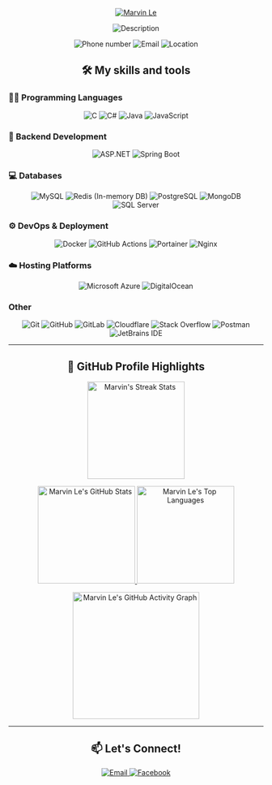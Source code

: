 
<p align="center">
  <a href="https://github.com/marv1n-le">
    <img src="https://readme-typing-svg.demolab.com?font=Poppins&weight=900&size=28&duration=1500&pause=1500&color=E6AF7E&center=true&vCenter=true&width=800&lines=Hi,+I'm+Marvin+Le!;Welcome+to+My+GitHub+Profile!" alt="Marvin Le"/>
  </a>
</p>
<p align="center">
  <img src="https://readme-typing-svg.demolab.com?font=Poppins&weight=700&size=22&pause=1000&color=E2A84E&center=true&vCenter=true&width=800&lines=Passionate+Backend+Developer" alt="Description">
</p>


<p align="center">
  <img src="https://custom-icon-badges.demolab.com/badge/-0377--137--787-orange?style=for-the-badge&logo=phone&logoColor=white" alt="Phone number"/>
  <img src="https://custom-icon-badges.demolab.com/badge/-ducanhle.iter@gmail.com-red?style=for-the-badge&logo=mention&logoColor=white" alt="Email"/>
  <img src="https://custom-icon-badges.demolab.com/badge/Ho%20Chi%20Minh-Viet%20Nam-purple?style=for-the-badge&logo=location&logoColor=white" alt="Location"/>
</p>

<h2 align="center">🛠️ My skills and tools</h2>

<h3>👨‍💻 Programming Languages</h3>
<p align="center">
  <img alt="C" src="https://custom-icon-badges.demolab.com/badge/C-03599C.svg?logo=c-in-hexagon&logoColor=white&style=for-the-badge">
  <img alt="C#" src="https://custom-icon-badges.demolab.com/badge/C%23-68217A.svg?logo=cs2&logoColor=white&style=for-the-badge">
  <img alt="Java" src="https://custom-icon-badges.demolab.com/badge/Java-FF4500.svg?logo=java&logoColor=white&style=for-the-badge">
  <img alt="JavaScript" src="https://img.shields.io/badge/JavaScript-F7DF1E.svg?logo=javascript&logoColor=black&style=for-the-badge">
</p>

<h3>🧰 Backend Development</h3>
<p align="center">
  <img alt="ASP.NET" src="https://img.shields.io/badge/ASP.NET-512BD4.svg?logo=dotnet&logoColor=white&style=for-the-badge">
  <img alt="Spring Boot" src="https://img.shields.io/badge/Spring%20Boot-6DB33F.svg?logo=springboot&logoColor=white&style=for-the-badge">
</p>

<h3>💻 Databases</h3>
<p align="center">
  <img alt="MySQL" src="https://img.shields.io/badge/MySQL-4479A1.svg?logo=mysql&logoColor=white&style=for-the-badge">
  <img alt="Redis (In-memory DB)" src="https://img.shields.io/badge/Redis-DC382D?logo=redis&logoColor=white&style=for-the-badge">
  <img alt="PostgreSQL" src="https://img.shields.io/badge/PostgreSQL-336791.svg?logo=postgresql&logoColor=white&style=for-the-badge">
  <img alt="MongoDB" src="https://img.shields.io/badge/MongoDB-47A248?logo=mongodb&logoColor=white&style=for-the-badge">
  <img alt="SQL Server" src="https://img.shields.io/badge/SQL%20Server-CC2927.svg?logo=microsoft-sql-server&logoColor=white&style=for-the-badge">
</p>

<h3>⚙️ DevOps & Deployment</h3>
<p align="center">
  <img alt="Docker" src="https://img.shields.io/badge/Docker-2496ED?logo=docker&logoColor=white&style=for-the-badge">
  <img alt="GitHub Actions" src="https://img.shields.io/badge/GitHub%20Actions-2088FF?logo=github-actions&logoColor=white&style=for-the-badge">
  <img alt="Portainer" src="https://img.shields.io/badge/Portainer-13BEF9?logo=portainer&logoColor=white&style=for-the-badge">
  <img alt="Nginx" src="https://img.shields.io/badge/Nginx-009639?logo=nginx&logoColor=white&style=for-the-badge">
</p>

<h3>☁️ Hosting Platforms</h3>
<p align="center">
  <img alt="Microsoft Azure" src="https://img.shields.io/badge/Azure-0078D4.svg?logo=microsoftazure&logoColor=white&style=for-the-badge">
  <img alt="DigitalOcean" src="https://img.shields.io/badge/DigitalOcean-0080FF.svg?logo=digitalocean&logoColor=white&style=for-the-badge">
</p>

<h3>Other</h3>
<p align="center">
  <img alt="Git" src="https://img.shields.io/badge/Git-F05033.svg?logo=git&logoColor=white&style=for-the-badge">
  <img alt="GitHub" src="https://img.shields.io/badge/GitHub-181717.svg?logo=github&logoColor=white&style=for-the-badge">
  <img alt="GitLab" src="https://img.shields.io/badge/GitLab-FC6D26.svg?logo=gitlab&logoColor=white&style=for-the-badge">
  <img alt="Cloudflare" src="https://img.shields.io/badge/Cloudflare-F38020.svg?logo=cloudflare&logoColor=white&style=for-the-badge">
  <img alt="Stack Overflow" src="https://img.shields.io/badge/Stack%20Overflow-FE7A16?logo=stack-overflow&logoColor=white&style=for-the-badge">
  <img alt="Postman" src="https://img.shields.io/badge/Postman-FF6C37?logo=postman&logoColor=white&style=for-the-badge">
  <img alt="JetBrains IDE" src="https://img.shields.io/badge/JetBrains%20IDE-000000?logo=jetbrains&logoColor=white&style=for-the-badge">

</p>

---

<h2 align="center">🌟 GitHub Profile Highlights</h2>

<p align="center">
  <a href="https://github.com/marv1n-le">
    <img 
      alt="Marvin's Streak Stats" 
      src="https://github-readme-streak-stats-9m8ugfa77-denvercoder1.vercel.app/?user=marv1n-le&theme=monokai-metallian&hide_border=true" 
      height="192px"/>
  </a>
</p>

<!-- GitHub Profile Stats Section -->
<p align="center">
  <!-- GitHub Stats Card -->
  <a href="https://github.com/anuraghazra/github-readme-stats">
    <img 
      alt="Marvin Le's GitHub Stats" 
      src="https://denvercoder1-github-readme-stats.vercel.app/api/?username=marv1n-le&show_icons=true&include_all_commits=true&count_private=true&theme=react&hide_border=true&bg_color=1F222E&title_color=F85D7F&icon_color=F8D866" 
      height="192px"/>
  </a>
  
  <!-- Top Languages Card -->
  <a href="https://github.com/anuraghazra/github-readme-stats">
    <img 
      alt="Marvin Le's Top Languages" 
      src="https://denvercoder1-github-readme-stats.vercel.app/api/top-langs/?username=marv1n-le&langs_count=8&layout=compact&theme=react&hide_border=true&bg_color=1F222E&title_color=F85D7F&icon_color=F8D866&hide=Jupyter%20Notebook,Roff" 
      height="192px"/>
  </a>
  
  <br/>

  <p align="center">
  <a href="https://github.com/marv1n-le">
    <img 
      alt="Marvin Le's GitHub Activity Graph"
      src="https://github-readme-activity-graph.vercel.app/graph?username=marv1n-le&custom_title=Marvin%20Le%27s%20GitHub%20Activity%20Graph&bg_color=1F222E&color=7F3FBF&line=7F3FBF&point=7F3FBF&area_color=FFFFFF&title_color=F85D7F&area=true" 
      height="250px"/>
  </a>
</p>

---

<h2 align="center">📫 Let's Connect!</h2>
<p align="center">
  <a href="mailto:ducanhle.iter@gmail.com">
    <img alt="Email" src="https://img.shields.io/badge/-ducanhle.iter@gmail.com-D14836?style=for-the-badge&logo=gmail&logoColor=white">
  </a>
  <a href="https://www.facebook.com/duwcsanhh">
    <img alt="Facebook" src="https://img.shields.io/badge/-Facebook-1877F2?style=for-the-badge&logo=facebook&logoColor=white">
  </a>
</p>
